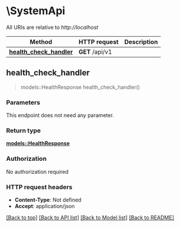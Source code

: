 # \SystemApi

All URIs are relative to *http://localhost*

Method | HTTP request | Description
------------- | ------------- | -------------
[**health_check_handler**](SystemApi.md#health_check_handler) | **GET** /api/v1 | 



## health_check_handler

> models::HealthResponse health_check_handler()


### Parameters

This endpoint does not need any parameter.

### Return type

[**models::HealthResponse**](HealthResponse.md)

### Authorization

No authorization required

### HTTP request headers

- **Content-Type**: Not defined
- **Accept**: application/json

[[Back to top]](#) [[Back to API list]](../README.md#documentation-for-api-endpoints) [[Back to Model list]](../README.md#documentation-for-models) [[Back to README]](../README.md)

